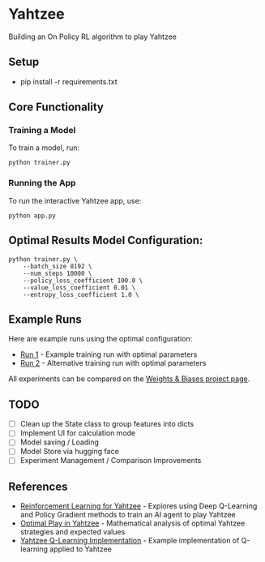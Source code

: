 # Yahtzee
Building an On Policy RL algorithm to play Yahtzee

## Setup
 - pip install -r requirements.txt

## Core Functionality
### Training a Model

To train a model, run:
```
python trainer.py
```

### Running the App

To run the interactive Yahtzee app, use:
```
python app.py
```

## Optimal Results Model Configuration:
```
python trainer.py \
    --batch_size 8192 \
    --num_steps 10000 \
    --policy_loss_coefficient 100.0 \
    --value_loss_coefficient 0.01 \
    --entropy_loss_coefficient 1.0 \
```

## Example Runs

Here are example runs using the optimal configuration:

- [Run 1](https://wandb.ai/ashikari123-shikari-projects/yahtzee-rl/runs/td9oegs6?nw=nwuserashikari123) - Example training run with optimal parameters
- [Run 2](https://wandb.ai/ashikari123-shikari-projects/yahtzee-rl/runs/3puuyyes?nw=nwuserashikari123) - Alternative training run with optimal parameters

All experiments can be compared on the [Weights & Biases project page](https://wandb.ai/ashikari123-shikari-projects/yahtzee-rl?nw=nwuserashikari123).


## TODO
- [ ] Clean up the State class to group features into dicts
- [ ] Implement UI for calculation mode
- [ ] Model saving / Loading
- [ ] Model Store via hugging face
- [ ] Experiment Management / Comparison Improvements

## References
- [Reinforcement Learning for Yahtzee](https://web.stanford.edu/class/aa228/reports/2018/final75.pdf) - Explores using Deep Q-Learning and Policy Gradient methods to train an AI agent to play Yahtzee
- [Optimal Play in Yahtzee](http://www.yahtzee.org.uk/optimal_yahtzee_TV.pdf) - Mathematical analysis of optimal Yahtzee strategies and expected values
- [Yahtzee Q-Learning Implementation](https://github.com/marcchen2/yahtzee_qlearning) - Example implementation of Q-learning applied to Yahtzee


